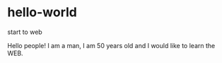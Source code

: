 # hello-world
start to web

Hello people! 
I am a man, I am 50 years old and I would like to learn the WEB.
